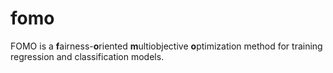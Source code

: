 # fomo
FOMO is a **f**airness-**o**riented **m**ultiobjective **o**ptimization method for training regression and classification models. 
